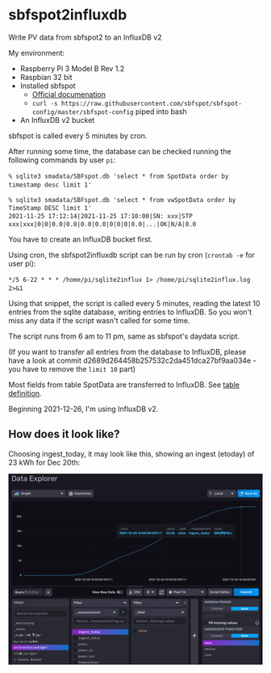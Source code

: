 # sbfspot2influxdb
Write PV data from sbfspot2 to an InfluxDB v2

My environment:

- Raspberry Pi 3 Model B Rev 1.2
- Raspbian 32 bit
- Installed sbfspot
  - [Official documenation](https://github.com/SBFspot/SBFspot/wiki/Installation-Linux-SQLite)
  - `curl -s https://raw.githubusercontent.com/sbfspot/sbfspot-config/master/sbfspot-config` piped into bash
- An InfluxDB v2 bucket

sbfspot is called every 5 minutes by cron.

After running some time, the database can be checked running the following commands by user `pi`:

`% sqlite3 smadata/SBFspot.db 'select * from SpotData order by timestamp desc limit 1'`

```
% sqlite3 smadata/SBFspot.db 'select * from vwSpotData order by TimeStamp DESC limit 1'
2021-11-25 17:12:14|2021-11-25 17:10:00|SN: xxx|STP xxx|xxx|0|0|0.0|0.0|0.0|0.0|0|0|0|0.0|...|OK|N/A|0.0
```

You have to create an InfluxDB bucket first.

Using cron, the sbfspot2influxdb script can be run by cron (`crontab -e` for user pi):

`*/5 6-22 * * * /home/pi/sqlite2influx 1> /home/pi/sqlite2influx.log 2>&1`

Using that snippet, the script is called every 5 minutes, reading the latest 10 entries from the sqlite database, writing entries to InfluxDB. So you won't miss any data if the script wasn't called for some time.

The script runs from 6 am to 11 pm, same as sbfspot's daydata script.

(If you want to transfer all entries from the database to InfluxDB, please have a look at commit d2689d264458b257532c2da451dca27bf9aa034e - you have to remove the `limit 10` part)

Most fields from table SpotData are transferred to InfluxDB. See [table definition](https://github.com/rg-engineering/SBFspot/blob/2287f3a83c7b42b13c72be5ef59f6821a37dcfe0/SBFspot/CreateSQLiteDB.sql#L39).

Beginning 2021-12-26, I'm using InfluxDB v2.


How does it look like?
----------------------

Choosing ingest_today, it may look like this, showing an ingest (etoday) of 23 kWh for Dec 20th:

![Sample InfluxDBv2](sample-view-influxdbv2.png)
